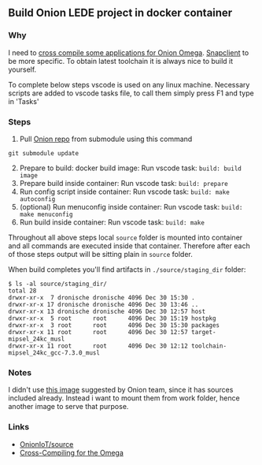 ## Build Onion LEDE project in docker container

### Why

I need to [cross compile some applications for Onion Omega](https://docs.onion.io/omega2-docs/cross-compiling.html). [Snapclient](https://github.com/badaix/snapcast) to be more specific. To obtain latest toolchain it is always nice to build it yourself.

To complete below steps vscode is used on any linux machine. Necessary scripts are added to vscode tasks file, to call them simply press F1 and type in 'Tasks'

### Steps

1. Pull [Onion repo](https://github.com/onioniot/source) from submodule using this command
```
git submodule update
``` 
2. Prepare to build: docker build image:
Run vscode task: `build: build image`
3. Prepare build inside container:
Run vscode task: `build: prepare`
4. Run config script inside container:
Run vscode task: `build: make autoconfig`
4. (optional) Run menuconfig inside container:
Run vscode task: `build: make menuconfig`
5. Run build inside container:
Run vscode task: `build: make`

Throughout all above steps local `source` folder is mounted into container and all commands are executed inside that container. Therefore after each of those steps output will be sitting plain in `source` folder.

When build completes you'll find artifacts in `./source/staging_dir` folder:
```
$ ls -al source/staging_dir/
total 28
drwxr-xr-x  7 dronische dronische 4096 Dec 30 15:30 .
drwxr-xr-x 17 dronische dronische 4096 Dec 30 13:46 ..
drwxr-xr-x 13 dronische dronische 4096 Dec 30 12:57 host
drwxr-xr-x  5 root      root      4096 Dec 30 15:19 hostpkg
drwxr-xr-x  3 root      root      4096 Dec 30 15:30 packages
drwxr-xr-x 11 root      root      4096 Dec 30 12:57 target-mipsel_24kc_musl
drwxr-xr-x 11 root      root      4096 Dec 30 12:12 toolchain-mipsel_24kc_gcc-7.3.0_musl
```  

### Notes

I didn't use [this image](https://hub.docker.com/r/onion/omega2-source) suggested by Onion team, since it has sources included already. Instead i want to mount them from work folder, hence another image to serve that purpose.

### Links
- [OnionIoT/source](https://github.com/onioniot/source)
- [Cross-Compiling for the Omega](https://docs.onion.io/omega2-docs/cross-compiling.html)